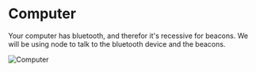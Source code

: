 # Computer
Your computer has bluetooth, and therefor it's recessive for beacons. We will be using node to talk to the bluetooth device and the beacons.

![Computer](static/img/gadget/computer.png)
